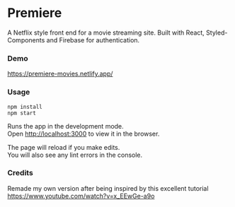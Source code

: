 # Premiere

A Netflix style front end for a movie streaming site. Built with React, Styled-Components and Firebase for authentication.

### Demo

https://premiere-movies.netlify.app/

### Usage

```
npm install
npm start
```

Runs the app in the development mode.<br />
Open [http://localhost:3000](http://localhost:3000) to view it in the browser.

The page will reload if you make edits.<br />
You will also see any lint errors in the console.

### Credits

Remade my own version after being inspired by this excellent tutorial https://www.youtube.com/watch?v=x_EEwGe-a9o
